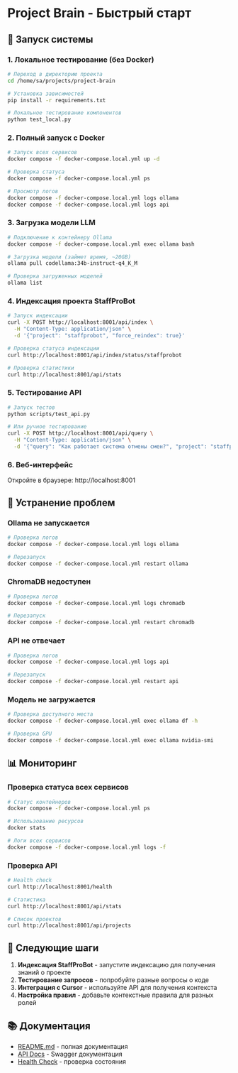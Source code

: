 # Project Brain - Быстрый старт

## 🚀 Запуск системы

### 1. Локальное тестирование (без Docker)

```bash
# Переход в директорию проекта
cd /home/sa/projects/project-brain

# Установка зависимостей
pip install -r requirements.txt

# Локальное тестирование компонентов
python test_local.py
```

### 2. Полный запуск с Docker

```bash
# Запуск всех сервисов
docker compose -f docker-compose.local.yml up -d

# Проверка статуса
docker compose -f docker-compose.local.yml ps

# Просмотр логов
docker compose -f docker-compose.local.yml logs ollama
docker compose -f docker-compose.local.yml logs api
```

### 3. Загрузка модели LLM

```bash
# Подключение к контейнеру Ollama
docker compose -f docker-compose.local.yml exec ollama bash

# Загрузка модели (займет время, ~20GB)
ollama pull codellama:34b-instruct-q4_K_M

# Проверка загруженных моделей
ollama list
```

### 4. Индексация проекта StaffProBot

```bash
# Запуск индексации
curl -X POST http://localhost:8001/api/index \
  -H "Content-Type: application/json" \
  -d '{"project": "staffprobot", "force_reindex": true}'

# Проверка статуса индексации
curl http://localhost:8001/api/index/status/staffprobot

# Проверка статистики
curl http://localhost:8001/api/stats
```

### 5. Тестирование API

```bash
# Запуск тестов
python scripts/test_api.py

# Или ручное тестирование
curl -X POST http://localhost:8001/api/query \
  -H "Content-Type: application/json" \
  -d '{"query": "Как работает система отмены смен?", "project": "staffprobot"}'
```

### 6. Веб-интерфейс

Откройте в браузере: http://localhost:8001

## 🔧 Устранение проблем

### Ollama не запускается

```bash
# Проверка логов
docker compose -f docker-compose.local.yml logs ollama

# Перезапуск
docker compose -f docker-compose.local.yml restart ollama
```

### ChromaDB недоступен

```bash
# Проверка логов
docker compose -f docker-compose.local.yml logs chromadb

# Перезапуск
docker compose -f docker-compose.local.yml restart chromadb
```

### API не отвечает

```bash
# Проверка логов
docker compose -f docker-compose.local.yml logs api

# Перезапуск
docker compose -f docker-compose.local.yml restart api
```

### Модель не загружается

```bash
# Проверка доступного места
docker compose -f docker-compose.local.yml exec ollama df -h

# Проверка GPU
docker compose -f docker-compose.local.yml exec ollama nvidia-smi
```

## 📊 Мониторинг

### Проверка статуса всех сервисов

```bash
# Статус контейнеров
docker compose -f docker-compose.local.yml ps

# Использование ресурсов
docker stats

# Логи всех сервисов
docker compose -f docker-compose.local.yml logs -f
```

### Проверка API

```bash
# Health check
curl http://localhost:8001/health

# Статистика
curl http://localhost:8001/api/stats

# Список проектов
curl http://localhost:8001/api/projects
```

## 🎯 Следующие шаги

1. **Индексация StaffProBot** - запустите индексацию для получения знаний о проекте
2. **Тестирование запросов** - попробуйте разные вопросы о коде
3. **Интеграция с Cursor** - используйте API для получения контекста
4. **Настройка правил** - добавьте контекстные правила для разных ролей

## 📚 Документация

- [README.md](README.md) - полная документация
- [API Docs](http://localhost:8001/docs) - Swagger документация
- [Health Check](http://localhost:8001/health) - проверка состояния
